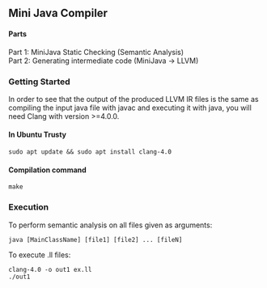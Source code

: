 ## Mini Java Compiler

#### Parts 

Part 1: MiniJava Static Checking (Semantic Analysis)<br />
Part 2: Generating intermediate code (MiniJava -> LLVM)

### Getting Started

In order to see that the output of the produced LLVM IR files is the same as compiling the input java file with javac and executing it with java, you will need Clang with version >=4.0.0.

#### In Ubuntu Trusty
```
sudo apt update && sudo apt install clang-4.0
```

#### Compilation command
```
make
```

### Execution

To perform semantic analysis on all files given as arguments:

```
java [MainClassName] [file1] [file2] ... [fileN]
```
To execute .ll files:

``` 
clang-4.0 -o out1 ex.ll
./out1
```

